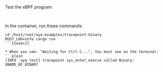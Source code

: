 Test the eBPF program:

<br>

In the container, run these commands:

```plain
cd /host/root/aya-examples/tracepoint-binary
RUST_LOG=info cargo run
```{{exec}}

* When you see: "Waiting for Ctrl-C...", You must see on the terminal:
```plain
[INFO  aya_test] tracepoint sys_enter_execve called Binary: $NAME_OF_BINARY
```
